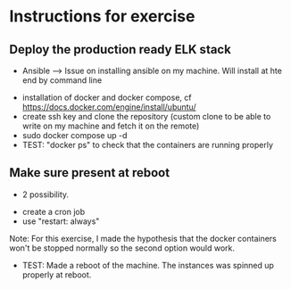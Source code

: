 # Instructions for exercise

## Deploy the production ready ELK stack

* Ansible --> Issue on installing ansible on my machine. Will install at hte end by command line

- installation of docker and docker compose, cf https://docs.docker.com/engine/install/ubuntu/
- create ssh key and clone the repository (custom clone to be able to write on my machine and fetch it on the remote)
- sudo docker compose up -d
- TEST: "docker ps" to check that the containers are running properly

## Make sure present at reboot

* 2 possibility.
- create a cron job
- use "restart: always"

Note: For this exercise, I made the hypothesis that the docker containers won't be stopped normally so the second option would work.

- TEST: Made a reboot of the machine. The instances was spinned up properly at reboot.
